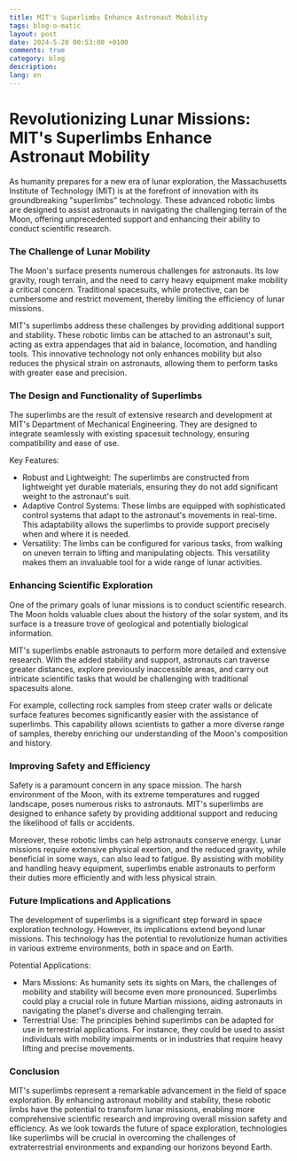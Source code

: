 ```yaml
---
title: MIT's Superlimbs Enhance Astronaut Mobility
tags: blog-o-matic
layout: post
date: 2024-5-20 00:53:00 +0100
comments: true
category: blog
description:
lang: en
---
```


# Revolutionizing Lunar Missions: MIT's Superlimbs Enhance Astronaut Mobility

As humanity prepares for a new era of lunar exploration, the Massachusetts Institute of Technology (MIT) is at the forefront of innovation with its groundbreaking "superlimbs" technology. These advanced robotic limbs are designed to assist astronauts in navigating the challenging terrain of the Moon, offering unprecedented support and enhancing their ability to conduct scientific research.

### The Challenge of Lunar Mobility

The Moon's surface presents numerous challenges for astronauts. Its low gravity, rough terrain, and the need to carry heavy equipment make mobility a critical concern. Traditional spacesuits, while protective, can be cumbersome and restrict movement, thereby limiting the efficiency of lunar missions.

MIT's superlimbs address these challenges by providing additional support and stability. These robotic limbs can be attached to an astronaut's suit, acting as extra appendages that aid in balance, locomotion, and handling tools. This innovative technology not only enhances mobility but also reduces the physical strain on astronauts, allowing them to perform tasks with greater ease and precision.

### The Design and Functionality of Superlimbs

The superlimbs are the result of extensive research and development at MIT's Department of Mechanical Engineering. They are designed to integrate seamlessly with existing spacesuit technology, ensuring compatibility and ease of use.

Key Features:

-   Robust and Lightweight: The superlimbs are constructed from lightweight yet durable materials, ensuring they do not add significant weight to the astronaut's suit.
-   Adaptive Control Systems: These limbs are equipped with sophisticated control systems that adapt to the astronaut's movements in real-time. This adaptability allows the superlimbs to provide support precisely when and where it is needed.
-   Versatility: The limbs can be configured for various tasks, from walking on uneven terrain to lifting and manipulating objects. This versatility makes them an invaluable tool for a wide range of lunar activities.

### Enhancing Scientific Exploration

One of the primary goals of lunar missions is to conduct scientific research. The Moon holds valuable clues about the history of the solar system, and its surface is a treasure trove of geological and potentially biological information.

MIT's superlimbs enable astronauts to perform more detailed and extensive research. With the added stability and support, astronauts can traverse greater distances, explore previously inaccessible areas, and carry out intricate scientific tasks that would be challenging with traditional spacesuits alone.

For example, collecting rock samples from steep crater walls or delicate surface features becomes significantly easier with the assistance of superlimbs. This capability allows scientists to gather a more diverse range of samples, thereby enriching our understanding of the Moon's composition and history.

### Improving Safety and Efficiency

Safety is a paramount concern in any space mission. The harsh environment of the Moon, with its extreme temperatures and rugged landscape, poses numerous risks to astronauts. MIT's superlimbs are designed to enhance safety by providing additional support and reducing the likelihood of falls or accidents.

Moreover, these robotic limbs can help astronauts conserve energy. Lunar missions require extensive physical exertion, and the reduced gravity, while beneficial in some ways, can also lead to fatigue. By assisting with mobility and handling heavy equipment, superlimbs enable astronauts to perform their duties more efficiently and with less physical strain.

### Future Implications and Applications

The development of superlimbs is a significant step forward in space exploration technology. However, its implications extend beyond lunar missions. This technology has the potential to revolutionize human activities in various extreme environments, both in space and on Earth.

Potential Applications:

-   Mars Missions: As humanity sets its sights on Mars, the challenges of mobility and stability will become even more pronounced. Superlimbs could play a crucial role in future Martian missions, aiding astronauts in navigating the planet's diverse and challenging terrain.
-   Terrestrial Use: The principles behind superlimbs can be adapted for use in terrestrial applications. For instance, they could be used to assist individuals with mobility impairments or in industries that require heavy lifting and precise movements.

### Conclusion

MIT's superlimbs represent a remarkable advancement in the field of space exploration. By enhancing astronaut mobility and stability, these robotic limbs have the potential to transform lunar missions, enabling more comprehensive scientific research and improving overall mission safety and efficiency. As we look towards the future of space exploration, technologies like superlimbs will be crucial in overcoming the challenges of extraterrestrial environments and expanding our horizons beyond Earth.